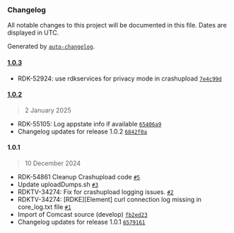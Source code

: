 ### Changelog

All notable changes to this project will be documented in this file. Dates are displayed in UTC.

Generated by [`auto-changelog`](https://github.com/CookPete/auto-changelog).

#### [1.0.3](https://github.com/rdkcentral/crashupload/compare/1.0.2...1.0.3)

- RDK-52924: use rdkservices for privacy mode in crashupload [`7e4c99d`](https://github.com/rdkcentral/crashupload/commit/7e4c99d34a51ba27f5aa61175826013f7e123747)

#### [1.0.2](https://github.com/rdkcentral/crashupload/compare/1.0.1...1.0.2)

> 2 January 2025

- RDK-55105: Log appstate info if available [`65406a9`](https://github.com/rdkcentral/crashupload/commit/65406a97db8d4fde0c9317e21543c62b10c5725f)
- Changelog updates for release 1.0.2 [`6842f0a`](https://github.com/rdkcentral/crashupload/commit/6842f0aab19e8c397c38f078daedde3233960ddb)

#### 1.0.1

> 10 December 2024

- RDK-54861 Cleanup Crashupload code [`#5`](https://github.com/rdkcentral/crashupload/pull/5)
- Update uploadDumps.sh [`#3`](https://github.com/rdkcentral/crashupload/pull/3)
- RDKTV-34274: Fix for crashupload logging issues. [`#2`](https://github.com/rdkcentral/crashupload/pull/2)
- RDKTV-34274: [RDKE][Element] curl connection log missing in core_log.txt file [`#1`](https://github.com/rdkcentral/crashupload/pull/1)
- Import of Comcast source (develop) [`fb2ed23`](https://github.com/rdkcentral/crashupload/commit/fb2ed23ba765b23a62db70191f42e3fd9c9597dc)
- Changelog updates for release 1.0.1 [`6579161`](https://github.com/rdkcentral/crashupload/commit/6579161046270c689a2df8ceaddf7805c787dc48)
